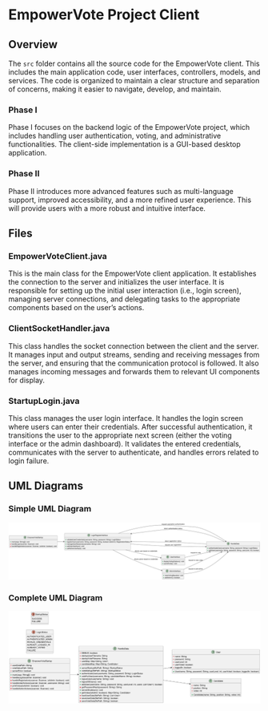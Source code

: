 # EmpowerVote Project Client

## Overview
The `src` folder contains all the source code for the EmpowerVote client. This includes the main application code, user interfaces, controllers, models, and services. The code is organized to maintain a clear structure and separation of concerns, making it easier to navigate, develop, and maintain.

### Phase I
Phase I focuses on the backend logic of the EmpowerVote project, which includes handling user authentication, voting, and administrative functionalities. The client-side implementation is a GUI-based desktop application.

### Phase II
Phase II introduces more advanced features such as multi-language support, improved accessibility, and a more refined user experience. This will provide users with a more robust and intuitive interface.

## Files

### EmpowerVoteClient.java
This is the main class for the EmpowerVote client application. It establishes the connection to the server and initializes the user interface. It is responsible for setting up the initial user interaction (i.e., login screen), managing server connections, and delegating tasks to the appropriate components based on the user’s actions.

### ClientSocketHandler.java
This class handles the socket connection between the client and the server. It manages input and output streams, sending and receiving messages from the server, and ensuring that the communication protocol is followed. It also manages incoming messages and forwards them to relevant UI components for display.

### StartupLogin.java
This class manages the user login interface. It handles the login screen where users can enter their credentials. After successful authentication, it transitions the user to the appropriate next screen (either the voting interface or the admin dashboard). It validates the entered credentials, communicates with the server to authenticate, and handles errors related to login failure.

## UML Diagrams

### Simple UML Diagram
![alt text](Empower.png)

### Complete UML Diagram
![alt text](uml.png)
